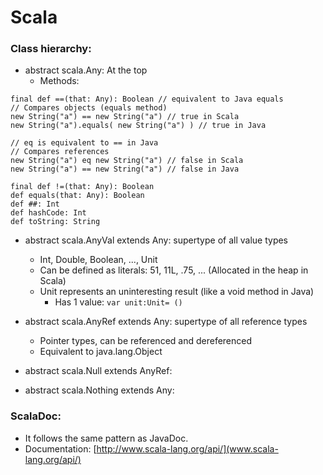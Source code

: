 # Scala

### Class hierarchy:
- abstract scala.Any: At the top  
    - Methods:
```
final def ==(that: Any): Boolean // equivalent to Java equals
// Compares objects (equals method)
new String("a") == new String("a") // true in Scala
new String("a").equals( new String("a") ) // true in Java

// eq is equivalent to == in Java
// Compares references
new String("a") eq new String("a") // false in Scala
new String("a") == new String("a") // false in Java

final def !=(that: Any): Boolean
def equals(that: Any): Boolean
def ##: Int
def hashCode: Int
def toString: String
```

- abstract scala.AnyVal extends Any: supertype of all value types
    - Int, Double, Boolean, ..., Unit
    - Can be defined as literals: 51, 11L, .75, ... (Allocated in the heap in Scala)
    - Unit represents an uninteresting result (like a void method in Java)
        - Has 1 value: `var unit:Unit= ()`
        
- abstract scala.AnyRef extends Any: supertype of all reference types
    - Pointer types, can be referenced and dereferenced
    - Equivalent to java.lang.Object
    
- abstract scala.Null extends AnyRef: 

- abstract scala.Nothing extends Any: 


### ScalaDoc:
- It follows the same pattern as JavaDoc.
- Documentation: [http://www.scala-lang.org/api/](www.scala-lang.org/api/)